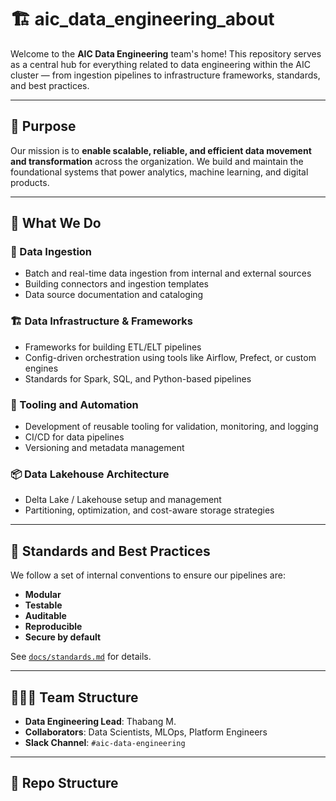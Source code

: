 # 🏗️ aic_data_engineering_about

Welcome to the **AIC Data Engineering** team's home! This repository serves as a central hub for everything related to data engineering within the AIC cluster — from ingestion pipelines to infrastructure frameworks, standards, and best practices.

---

## 📌 Purpose

Our mission is to **enable scalable, reliable, and efficient data movement and transformation** across the organization. We build and maintain the foundational systems that power analytics, machine learning, and digital products.

---

## 🧱 What We Do

### 🔄 Data Ingestion
- Batch and real-time data ingestion from internal and external sources
- Building connectors and ingestion templates
- Data source documentation and cataloging

### 🏗️ Data Infrastructure & Frameworks
- Frameworks for building ETL/ELT pipelines
- Config-driven orchestration using tools like Airflow, Prefect, or custom engines
- Standards for Spark, SQL, and Python-based pipelines

### 🧰 Tooling and Automation
- Development of reusable tooling for validation, monitoring, and logging
- CI/CD for data pipelines
- Versioning and metadata management

### 📦 Data Lakehouse Architecture
- Delta Lake / Lakehouse setup and management
- Partitioning, optimization, and cost-aware storage strategies

---

## 🧪 Standards and Best Practices

We follow a set of internal conventions to ensure our pipelines are:
- **Modular**
- **Testable**
- **Auditable**
- **Reproducible**
- **Secure by default**

See [`docs/standards.md`](./docs/standards.md) for details.

---

## 🧑🏽‍💻 Team Structure

- **Data Engineering Lead**: Thabang M.
- **Collaborators**: Data Scientists, MLOps, Platform Engineers
- **Slack Channel**: `#aic-data-engineering`

---

## 📂 Repo Structure

